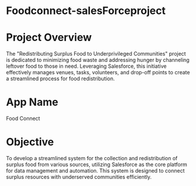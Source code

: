 # Foodconnect-salesForceproject

# Project Overview
The "Redistributing Surplus Food to Underprivileged Communities" project is dedicated to minimizing food waste and addressing hunger by channeling leftover food to those in need. Leveraging Salesforce, this initiative effectively manages venues, tasks, volunteers, and drop-off points to create a streamlined process for food redistribution.

# App Name
Food Connect

# Objective
To develop a streamlined system for the collection and redistribution of surplus food from various sources, utilizing Salesforce as the core platform for data management and automation. This system is designed to connect surplus resources with underserved communities efficiently.
